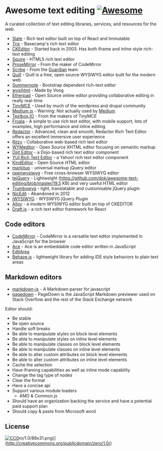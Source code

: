 # Awesome text editing [![Awesome](https://cdn.rawgit.com/sindresorhus/awesome/d7305f38d29fed78fa85652e3a63e154dd8e8829/media/badge.svg)](https://github.com/sindresorhus/awesome)
A curated collection of text editing libraries, services, and resources for the web.

* [Slate](https://github.com/ianstormtaylor/slate) - Rich text editor built on top of React and Immutable
* [Trix](https://github.com/basecamp/trix) - Basecamp's rich text editor
* [CKEditor](http://ckeditor.com/) - Started back in 2003. Has both iframe and inline style rich-text editing
* [Squire](https://github.com/neilj/Squire) - HTML5 rich text editor
* [ProseMirror](http://prosemirror.net/) - From the maker of CodeMirror
* [Scribe](https://github.com/guardian/scribe) - From the [Guardian](http://www.theguardian.com/) team
* [Quill](http://quilljs.com/) - Quill is a free, open source WYSIWYG editor built for the modern web
* [Summernote](http://summernote.org/) - Bootstrap dependent rich-text editor
* [wysihtml](http://wysihtml.com/) - Made by Voog
* [Etherpad](http://etherpad.org/) - Open Source online editor providing collaborative editing in really real-time
* [TinyMCE](http://www.tinymce.com/) - Used by much of the wordpress and drupal community
* [Medium.js](http://jakiestfu.github.io/Medium.js/docs/) - Warning: Not actually used by [Medium](https://medium.com/)
* [Textbox.IO](https://textbox.io/) - From the makers of TinyMCE
* [Froala](https://www.froala.com/wysiwyg-editor) - A simple to use rich text editor, with mobile support, lots of examples, high performance and inline editing
* [Redactor](http://imperavi.com/redactor/) - Advanced, clean and smooth, Redactor Rich Text Editor offers an excellent immersive user experience
* [Ritzy](https://github.com/ritzyed/ritzy) - Collaborative web-based rich text editor
* [WYMeditor](http://www.wymeditor.org/) - Open Source XHTML editor focusing on semantic markup
* [Dijit Editor](http://dojotoolkit.org/) - a Dojo-based rich text editor component
* [YUI Rich Text Editor](http://yui.github.io/yui2/) - a Yahoo! rich text editor component
* [KindEditor](https://github.com/kindsoft/kindeditor) - Open Source HTML editor
* [markitup](http://markitup.jaysalvat.com/home/) - universal markup jQuery editor
* [openwysiwyg](http://www.openwebware.com/) - Free cross-browser WYSIWYG editor
* [tejQuery](https://github.com/dok/awesome-text-editing/blob/master/http://jqueryte.com/) - Lightweight (https://github.com/dok/awesome-text-editing/blob/master/19.5 KB) and very useful HTML editor
* [Trumbowyg](http://alex-d.github.io/Trumbowyg/) - light, translatable and customisable jQuery plugin
* [NicEdit](http://nicedit.com/) - Abandoned in 2012
* [jWYSIWYG](https://github.com/akzhan/jwysiwyg) - WYSIWYG jQuery Plugin 
* [Alloy](http://alloyeditor.com/) - a modern WYSIWYG editor built on top of CKEDITOR
* [Draft.js](http://facebook.github.io/draft-js/) - a rich text editor framework for React

## Code editors

* [CodeMirror](https://codemirror.net/) - CodeMirror is a versatile text editor implemented in JavaScript for the browser
* [Ace](https://ace.c9.io/#nav=about) - Ace is an embeddable code editor written in JavaScript
* [EditArea](http://www.cdolivet.com/editarea/editarea/exemples/exemple_full.html)
* [Behave.js](http://jakiestfu.github.io/Behave.js/) - lightweight library for adding IDE style behaviors to plain text areas


## Markdown editors

* [markdown-js](https://github.com/evilstreak/markdown-js) - A Markdown parser for javascript
* [pagedown](https://code.google.com/p/pagedown/wiki/PageDown) - PageDown is the JavaScript Markdown previewer used on Stack Overflow and the rest of the Stack Exchange network


Editor should:
* Be stable
* Be open source
* Handle soft breaks
* Be able to manipulate styles on block level elements
* Be able to manipulate styles on inline level elements
* Be able to manipulate classes on block level elements
* Be able to manipulate classes on inline level elements
* Be able to alter custom attributes on block level elements
* Be able to alter custom attributes on inline level elements
* Cache the selection
* Have iframing capabilities as well as inline mode capability
* Change the tag type of nodes
* Clear the format
* Have a concise api
* Support various module loaders
    * AMD & Common.js
* Should have an organization backing the service and have a potential paid support plan
* Should copy & paste from Microsoft word


## License

[![CC0](http://i.creativecommons.org/p/zero/1.0/88x31.png)](http://creativecommons.org/publicdomain/zero/1.0/)ro/1.0/88x31.png)](http://creativecommons.org/publicdomain/zero/1.0/)